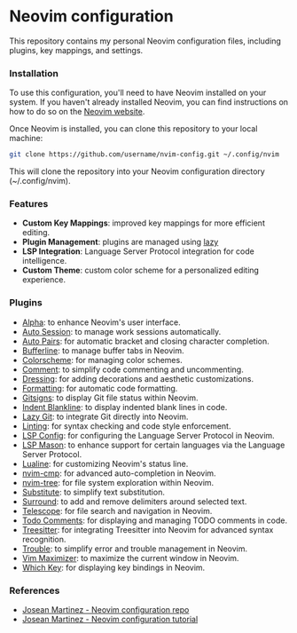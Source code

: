 # Neovim configuration

This repository contains my personal Neovim configuration files, including plugins, key mappings, and settings.

### Installation

To use this configuration, you'll need to have Neovim installed on your system. If you haven't already installed Neovim, you can find instructions on how to do so on the [Neovim website](https://neovim.io/).

Once Neovim is installed, you can clone this repository to your local machine:

```bash
git clone https://github.com/username/nvim-config.git ~/.config/nvim
```

This will clone the repository into your Neovim configuration directory (~/.config/nvim).

### Features

- **Custom Key Mappings**: improved key mappings for more efficient editing.
- **Plugin Management**: plugins are managed using [lazy](https://github.com/folke/lazy.nvim)
- **LSP Integration**: Language Server Protocol integration for code intelligence.
- **Custom Theme**: custom color scheme for a personalized editing experience.

### Plugins

- [Alpha](./lua/elia/plugins/alpha.lua): to enhance Neovim's user interface.
- [Auto Session](./lua/elia/plugins/auto-session.lua): to manage work sessions automatically.
- [Auto Pairs](./lua/elia/plugins/autopairs.lua): for automatic bracket and closing character completion.
- [Bufferline](./lua/elia/plugins/bufferline.lua): to manage buffer tabs in Neovim.
- [Colorscheme](./lua/elia/plugins/colorscheme.lua): for managing color schemes.
- [Comment](./lua/elia/plugins/comment.lua): to simplify code commenting and uncommenting.
- [Dressing](./lua/elia/plugins/dressing.lua): for adding decorations and aesthetic customizations.
- [Formatting](./lua/elia/plugins/formatting.lua): for automatic code formatting.
- [Gitsigns](./lua/elia/plugins/gitsigns.lua): to display Git file status within Neovim.
- [Indent Blankline](./lua/elia/plugins/indent-blankline.lua): to display indented blank lines in code.
- [Lazy Git](./lua/elia/plugins/lazygit.lua): to integrate Git directly into Neovim.
- [Linting](./lua/elia/plugins/linting.lua): for syntax checking and code style enforcement.
- [LSP Config](./lua/elia/plugins/lsp/lspconfig.lua): for configuring the Language Server Protocol in Neovim.
- [LSP Mason](./lua/elia/plugins/lsp/mason.lua): to enhance support for certain languages via the Language Server Protocol.
- [Lualine](./lua/elia/plugins/lualine.lua): for customizing Neovim's status line.
- [nvim-cmp](./lua/elia/plugins/nvim-cmp.lua): for advanced auto-completion in Neovim.
- [nvim-tree](./lua/elia/plugins/nvim-tree.lua): for file system exploration within Neovim.
- [Substitute](./lua/elia/plugins/substitute.lua): to simplify text substitution.
- [Surround](./lua/elia/plugins/surround.lua): to add and remove delimiters around selected text.
- [Telescope](./lua/elia/plugins/telescope.lua): for file search and navigation in Neovim.
- [Todo Comments](./lua/elia/plugins/todo-comments.lua): for displaying and managing TODO comments in code.
- [Treesitter](./lua/elia/plugins/treesitter.lua): for integrating Treesitter into Neovim for advanced syntax recognition.
- [Trouble](./lua/elia/plugins/trouble.lua): to simplify error and trouble management in Neovim.
- [Vim Maximizer](./lua/elia/plugins/vim-maximizer.lua): to maximize the current window in Neovim.
- [Which Key](./lua/elia/plugins/which-key.lua): for displaying key bindings in Neovim.

### References

- [Josean Martinez - Neovim configuration repo](https://github.com/josean-dev/dev-environment-files)
- [Josean Martinez - Neovim configuration tutorial](https://www.youtube.com/watch?v=6pAG3BHurdM&list=PL-v7YW_oIxenimA8DCSklWnZHuIm5JpqH&index=6)
